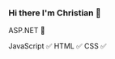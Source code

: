 ### Hi there I'm Christian 👋

<!--
**Christiand666/Christiand666** is a ✨ _special_ ✨ repository because its `README.md` (this file) appears on your GitHub profile.

I´m currently a student, studying computer science looking for opportunity to widen my experience and skills and hopefully do it though a job some day
UCL - Vejle, Datamatiker (Computer Science) 💻

- 🔭 I’m currently working on ... everything that gives me experience
- 🌱 I’m currently learning ... asp.net core, mvc patteren
- 🤔 I’m looking for help with ... asp.net core
- 📫 How to reach me: ... you dont
- ⚡ Fun fact: ... im not fun

Skills:
C# ✅
---> ASP.NET 🤔
JavaScript ✅
HTML ✅
CSS ✅
